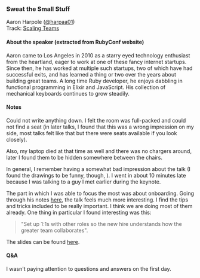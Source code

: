 ### Sweat the Small Stuff

Aaron Harpole ([@harpaa01](https://twitter.com/harpaa01))<br />
Track: [Scaling Teams](https://rubyconf.org/program#track-scaling-teams)

#### About the speaker (extracted from RubyConf website)

Aaron came to Los Angeles in 2010 as a starry eyed technology enthusiast from the heartland, eager to work at one of these fancy internet startups. Since then, he has worked at multiple such startups, two of which have had successful exits, and has learned a thing or two over the years about building great teams. A long time Ruby developer, he enjoys dabbling in functional programming in Elixir and JavaScript. His collection of mechanical keyboards continues to grow steadily.

#### Notes

Could not write anything down. I felt the room was full-packed and could not find a seat (in later talks, I found that this was a wrong impression on my side, most talks felt like that but there were seats available if you look closely).

Also, my laptop died at that time as well and there was no chargers around, later I found them to be hidden somewhere between the chairs.

In general, I remember having a somewhat bad impression about the talk (I found the drawings to be funny, though, ). I went in about 10 minutes late because I was talking to a guy I met earlier during the keynote.

The part in which I was able to focus the most was about onboarding. Going through his notes [here](https://icanthascheezburger.com/wordpress/?page_id=222), the talk feels much more interesting. I find the tips and tricks included to be really important. I think we are doing most of them already. One thing in particular I found interesting was this:

> "Set up 1:1s with other roles so the new hire understands how the greater team collaborates".

The slides can be found [here](https://www.dropbox.com/s/pug9r1xp00bt42o/sweat%20the%20small%20stuff.pdf).

#### Q&A

I wasn't paying attention to questions and answers on the first day.
